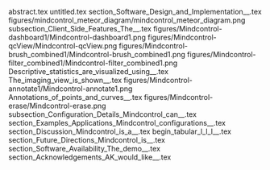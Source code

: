 abstract.tex
untitled.tex
section_Software_Design_and_Implementation__.tex
figures/mindcontrol_meteor_diagram/mindcontrol_meteor_diagram.png
subsection_Client_Side_Features_The__.tex
figures/Mindcontrol-dashboard1/Mindcontrol-dashboard1.png
figures/Mindcontrol-qcView/Mindcontrol-qcView.png
figures/Mindcontrol-brush_combined1/Mindcontrol-brush_combined1.png
figures/Mindcontrol-filter_combined1/Mindcontrol-filter_combined1.png
Descriptive_statistics_are_visualized_using__.tex
The_imaging_view_is_shown__.tex
figures/Mindcontrol-annotate1/Mindcontrol-annotate1.png
Annotations_of_points_and_curves__.tex
figures/Mindcontrol-erase/Mindcontrol-erase.png
subsection_Configuration_Details_Mindcontrol_can__.tex
section_Examples_Applications_Mindcontrol_configurations__.tex
section_Discussion_Mindcontrol_is_a__.tex
begin_tabular_l_l_l__.tex
section_Future_Directions_Mindcontrol_is__.tex
section_Software_Availability_The_demo__.tex
section_Acknowledgements_AK_would_like__.tex